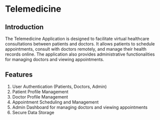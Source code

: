 # Telemedicine

## Introduction
The Telemedicine Application is designed to facilitate virtual healthcare consultations between patients and doctors. It allows patients to schedule appointments, consult with doctors remotely, and manage their health records online. The application also provides administrative functionalities for managing doctors and viewing appointments.

## Features
1. User Authentication (Patients, Doctors, Admin)<br>
2. Patient Profile Management<br>
3. Doctor Profile Management<br>
4. Appointment Scheduling and Management<br>
5. Admin Dashboard for managing doctors and viewing appointments<br>
6. Secure Data Storage<br>
